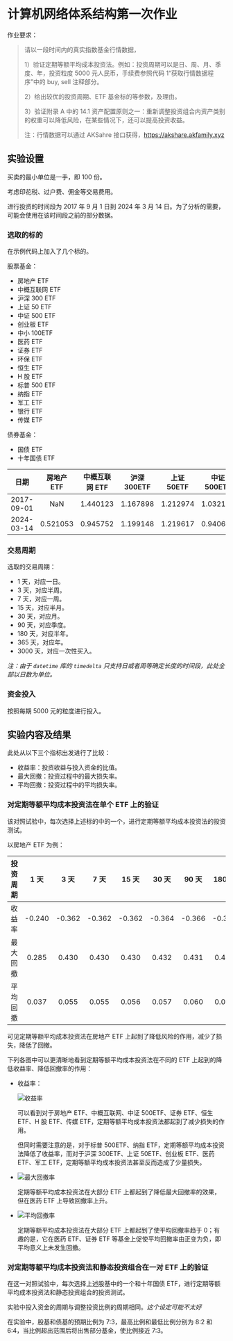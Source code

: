 # 计算机网络体系结构第一次作业

作业要求：

> 请以一段时间内的真实指数基金行情数据，
>
> 1）验证定期等额平均成本投资法。例如：投资周期可以是日、周、月、季度、年，投资粒度 5000 元人民币，手续费参照代码 1“获取行情数据程序”中的 buy, sell 注释部分。
>
> 2）给出较优的投资周期、ETF 基金标的等参数，及理由。
>
> 3）验证附录 A 中的 14.1 资产配置原则之一：重新调整投资组合内资产类别的权重可以降低风险，在某些情况下，还可以提高投资收益。
>
> 注：行情数据可以通过 AKSahre 接口获得，https://akshare.akfamily.xyz

## 实验设置

买卖的最小单位是一手，即 100 份。

考虑印花税、过户费、佣金等交易费用。

进行投资的时间段为 2017 年 9 月 1 日到 2024 年 3 月 14 日。为了分析的需要，可能会使用在该时间段之前的部分数据。

### 选取的标的

在示例代码上加入了几个标的。

股票基金：

- 房地产 ETF
- 中概互联网 ETF
- 沪深 300 ETF
- 上证 50 ETF
- 中证 500 ETF
- 创业板 ETF
- 中小 100ETF
- 医药 ETF
- 证券 ETF
- 环保 ETF
- 恒生 ETF
- H 股 ETF
- 标普 500 ETF
- 纳指 ETF
- 军工 ETF
- 银行 ETF
- 传媒 ETF

债券基金：

- 国债 ETF
- 十年国债 ETF

|    日期    | 房地产 ETF | 中概互联网 ETF | 沪深 300ETF | 上证 50ETF | 中证 500ETF | 创业板 ETF | 中小 100ETF | 医药 ETF | 证券 ETF | 环保 ETF | 恒生 ETF | H 股 ETF | 标普 500ETF | 纳指 ETF | 军工 ETF | 银行 ETF | 传媒 ETF | 国债 ETF | 十年国债 ETF |
| :--------: | :--------: | :------------: | :---------: | :--------: | :---------: | :--------: | :---------: | :------: | :------: | :------: | :------: | :------: | :---------: | :------: | :------: | :------: | :------: | :------: | :----------: |
| 2017-09-01 |    NaN     |    1.440123    |  1.167898   |  1.212974  |  1.032103   |  0.852207  |  1.071719   | 1.136997 | 1.088123 | 1.006944 | 1.212072 | 1.180312 |  1.073519   | 1.220649 | 0.887463 | 1.005005 |   NaN    | 0.976216 |   1.003810   |
| 2024-03-14 |  0.521053  |    0.945752    |  1.199148   |  1.219617  |  0.940610   |  0.879079  |  0.903310   | 1.198142 | 0.853448 | 0.957341 | 0.881729 | 0.769006 |  2.546752   | 3.905605 | 0.881540 | 1.143143 | 0.746254 | 1.191415 |   1.270799   |

### 交易周期

选取的交易周期：

- 1 天，对应一日。
- 3 天，对应半周。
- 7 天，对应一周。
- 15 天，对应半月。
- 30 天，对应月。
- 90 天，对应季度。
- 180 天，对应半年。
- 365 天，对应年。
- 3000 天，对应一次性买入。

_注：由于 `datetime` 库的 `timedelta` 只支持日或者周等确定长度的时间段，此处全部以日数为单位。_

### 资金投入

按照每期 5000 元的粒度进行投入。

## 实验内容及结果

此处从以下三个指标出发进行了比较：

- 收益率：投资收益与投入资金的比值。
- 最大回撤：投资过程中的最大损失率。
- 平均回撤：投资过程中的平均损失率。

### 对定期等额平均成本投资法在单个 ETF 上的验证

该对照试验中，每次选择上述标的中的一个，进行定期等额平均成本投资法的投资测试。

以房地产 ETF 为例：

| 投资周期 |  1 天  |  3 天  |  7 天  | 15 天  | 30 天  | 90 天  | 180 天 | 365 天 | 3000 天 |
| :------: | :----: | :----: | :----: | :----: | :----: | :----: | :----: | :----: | :-----: |
|  收益率  | -0.240 | -0.362 | -0.362 | -0.362 | -0.364 | -0.366 | -0.368 | -0.374 | -0.476  |
| 最大回撤 | 0.285  | 0.430  | 0.430  | 0.430  | 0.432  | 0.431  | 0.428  | 0.442  |  0.532  |
| 平均回撤 | 0.037  | 0.055  | 0.055  | 0.056  | 0.057  | 0.060  | 0.066  | 0.058  |  0.162  |

可见定期等额平均成本投资法在房地产 ETF 上起到了降低风险的作用，减少了损失，降低了回撤。

下列各图中可以更清晰地看到定期等额平均成本投资法在不同的 ETF 上起到的降低收益率、降低回撤率的作用：

- 收益率：

  ![收益率](gain.png)

  可以看到对于房地产 ETF、中概互联网、中证 500ETF、证券 ETF、恒生 ETF、H 股 ETF、传媒 ETF，定期等额平均成本投资法都起到了减少损失的作用。

  但同时需要注意的是，对于标普 500ETF、纳指 ETF，定期等额平均成本投资法降低了收益率，而对于沪深 300ETF、上证 50ETF、创业板 ETF、医药 ETF、军工 ETF，定期等额平均成本投资法甚至反而造成了少量损失。

    <!--中小 100ETF、环保 ETF、银行 ETF、国债 ETF、十年国债 ETF-->

- ![最大回撤率](max_drawback.png)

  定期等额平均成本投资法在大部分 ETF 上都起到了降低最大回撤率的效果，但在医药 ETF 上导致回撤率上升。

- ![平均回撤率](average_drawback.png)

  定期等额平均成本投资法在大部分 ETF 上都起到了使平均回撤率趋于 0；有趣的是，它在医药 ETF、证券 ETF 等基金上促使平均回撤率由正变为负，即平均意义上未发生回撤。

### 对定期等额平均成本投资法和静态投资组合在一对 ETF 上的验证

在这一对照试验中，每次选择上述股基中的一个和十年国债 ETF，进行定期等额平均成本投资法和静态投资组合的投资测试。

实验中投入资金的周期与调整投资比例的周期相同。_这个设定可能不太好_

在实验中，股基和债基的预期比例为 7:3，最高比例和最低比例分别为 8:2 和 6:4，当比例超出范围后将出售部分基金，使比例接近 7:3。

